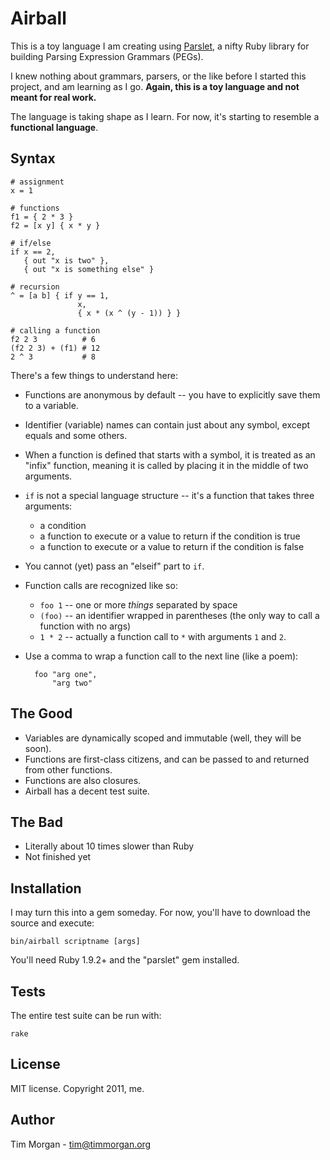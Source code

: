 # Airball

This is a toy language I am creating using [Parslet](http://kschiess.github.com/parslet/), a nifty Ruby library for building Parsing Expression Grammars (PEGs).

I knew nothing about grammars, parsers, or the like before I started this project, and am learning as I go. **Again, this is a toy language and not meant for real work.**

The language is taking shape as I learn. For now, it's starting to resemble a **functional language**.

## Syntax

    # assignment
    x = 1

    # functions
    f1 = { 2 * 3 }
    f2 = [x y] { x * y }

    # if/else
    if x == 2,
       { out "x is two" },
       { out "x is something else" }

    # recursion
    ^ = [a b] { if y == 1,
                   x,
                   { x * (x ^ (y - 1)) } }

    # calling a function
    f2 2 3          # 6
    (f2 2 3) + (f1) # 12
    2 ^ 3           # 8

There's a few things to understand here:

* Functions are anonymous by default -- you have to explicitly save them to a variable.
* Identifier (variable) names can contain just about any symbol, except equals and some others.
* When a function is defined that starts with a symbol, it is treated as an "infix" function, meaning it is called by placing it in the middle of two arguments.
* `if` is not a special language structure -- it's a function that takes three arguments:
  * a condition
  * a function to execute or a value to return if the condition is true
  * a function to execute or a value to return if the condition is false
* You cannot (yet) pass an "elseif" part to `if`.
* Function calls are recognized like so:
  * `foo 1` -- one or more *things* separated by space
  * `(foo)` -- an identifier wrapped in parentheses (the only way to call a function with no args)
  * `1 * 2` -- actually a function call to `*` with arguments `1` and `2`.
* Use a comma to wrap a function call to the next line (like a poem):

        foo "arg one",
            "arg two"

## The Good

* Variables are dynamically scoped and immutable (well, they will be soon).
* Functions are first-class citizens, and can be passed to and returned from other functions.
* Functions are also closures.
* Airball has a decent test suite.

## The Bad

* Literally about 10 times slower than Ruby
* Not finished yet

## Installation

I may turn this into a gem someday. For now, you'll have to download the source and execute:

    bin/airball scriptname [args]

You'll need Ruby 1.9.2+ and the "parslet" gem installed.

## Tests

The entire test suite can be run with:

    rake

## License

MIT license. Copyright 2011, me.

## Author

Tim Morgan - tim@timmorgan.org
